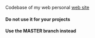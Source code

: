 Codebase of my web personal [web site](http://jeromelachaud.com/)

#### Do not use it for your projects

#### Use the MASTER branch instead
